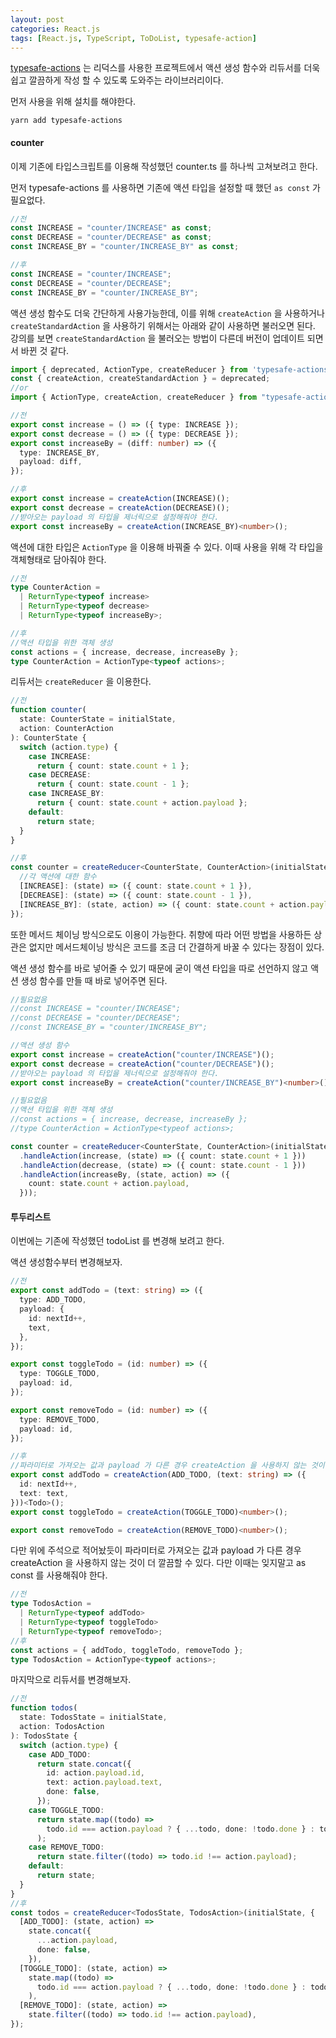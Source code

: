 ```yaml
---
layout: post
categories: React.js
tags: [React.js, TypeScript, ToDoList, typesafe-action]
---
```

<a href="https://www.npmjs.com/package/typesafe-actions" target="_blank">typesafe-actions</a> 는 리덕스를 사용한 프로젝트에서 액션 생성 함수와 리듀서를 더욱 쉽고 깔끔하게 작성 할 수 있도록 도와주는 라이브러리이다.

먼저 사용을 위해 설치를 해야한다.

```
yarn add typesafe-actions
```

#### counter

이제 기존에 타입스크립트를 이용해 작성했던 counter.ts 를 하나씩 고쳐보려고 한다.

먼저 typesafe-actions 를 사용하면 기존에 액션 타입을 설정할 때 했던 `as const` 가 필요없다.

```ts
//전
const INCREASE = "counter/INCREASE" as const;
const DECREASE = "counter/DECREASE" as const;
const INCREASE_BY = "counter/INCREASE_BY" as const;

//후
const INCREASE = "counter/INCREASE";
const DECREASE = "counter/DECREASE";
const INCREASE_BY = "counter/INCREASE_BY";
```

액션 생성 함수도 더욱 간단하게 사용가능한데, 이를 위해 `createAction` 을 사용하거나 `createStandardAction` 을 사용하기 위해서는 아래와 같이 사용하면 불러오면 된다. 강의를 보면 `createStandardAction` 을 불러오는 방법이 다른데 버전이 업데이트 되면서 바뀐 것 같다.

```ts
import { deprecated, ActionType, createReducer } from 'typesafe-actions';
const { createAction, createStandardAction } = deprecated;
//or
import { ActionType, createAction, createReducer } from "typesafe-actions";
```

```ts
//전
export const increase = () => ({ type: INCREASE });
export const decrease = () => ({ type: DECREASE });
export const increaseBy = (diff: number) => ({
  type: INCREASE_BY,
  payload: diff,
});

//후
export const increase = createAction(INCREASE)();
export const decrease = createAction(DECREASE)();
//받아오는 payload 의 타입을 제너릭으로 설정해줘야 한다.
export const increaseBy = createAction(INCREASE_BY)<number>();
```

액션에 대한 타입은 `ActionType` 을 이용해 바꿔줄 수 있다. 이때 사용을 위해 각 타입을 객체형태로 담아줘야 한다.

```ts
//전
type CounterAction =
  | ReturnType<typeof increase>
  | ReturnType<typeof decrease>
  | ReturnType<typeof increaseBy>;

//후
//액션 타입을 위한 객체 생성
const actions = { increase, decrease, increaseBy };
type CounterAction = ActionType<typeof actions>;
```

리듀서는 `createReducer` 을 이용한다.

```ts
//전
function counter(
  state: CounterState = initialState,
  action: CounterAction
): CounterState {
  switch (action.type) {
    case INCREASE:
      return { count: state.count + 1 };
    case DECREASE:
      return { count: state.count - 1 };
    case INCREASE_BY:
      return { count: state.count + action.payload };
    default:
      return state;
  }
}

//후
const counter = createReducer<CounterState, CounterAction>(initialState, {
  //각 액션에 대한 함수
  [INCREASE]: (state) => ({ count: state.count + 1 }),
  [DECREASE]: (state) => ({ count: state.count - 1 }),
  [INCREASE_BY]: (state, action) => ({ count: state.count + action.payload }),
});
```

또한 메서드 체이닝 방식으로도 이용이 가능한다. 
취향에 따라 어떤 방법을 사용하든 상관은 없지만 메서드체이닝 방식은 코드를 조금 더 간결하게 바꿀 수 있다는 장점이 있다. 

액션 생성 함수를 바로 넣어줄 수 있기 때문에 굳이 액션 타입을 따로 선언하지 않고 액션 생성 함수를 만들 때 바로 넣어주면 된다.

```ts
//필요없음
//const INCREASE = "counter/INCREASE";
//const DECREASE = "counter/DECREASE";
//const INCREASE_BY = "counter/INCREASE_BY";

//액션 생성 함수
export const increase = createAction("counter/INCREASE")();
export const decrease = createAction("counter/DECREASE")();
//받아오는 payload 의 타입을 제너릭으로 설정해줘야 한다.
export const increaseBy = createAction("counter/INCREASE_BY")<number>();

//필요없음
//액션 타입을 위한 객체 생성
//const actions = { increase, decrease, increaseBy };
//type CounterAction = ActionType<typeof actions>;

const counter = createReducer<CounterState, CounterAction>(initialState)
  .handleAction(increase, (state) => ({ count: state.count + 1 }))
  .handleAction(decrease, (state) => ({ count: state.count - 1 }))
  .handleAction(increaseBy, (state, action) => ({
    count: state.count + action.payload,
  }));
```


#### 투두리스트 

이번에는 기존에 작성했던 todoList 를 변경해 보려고 한다.

액션 생성함수부터 변경해보자.

```ts
//전
export const addTodo = (text: string) => ({
  type: ADD_TODO,
  payload: {
    id: nextId++,
    text,
  },
});

export const toggleTodo = (id: number) => ({
  type: TOGGLE_TODO,
  payload: id,
});

export const removeTodo = (id: number) => ({
  type: REMOVE_TODO,
  payload: id,
});

//후
//파라미터로 가져오는 값과 payload 가 다른 경우 createAction 을 사용하지 않는 것이 더 깔끔할 수 있다.
export const addTodo = createAction(ADD_TODO, (text: string) => ({
  id: nextId++,
  text: text,
}))<Todo>();
export const toggleTodo = createAction(TOGGLE_TODO)<number>();

export const removeTodo = createAction(REMOVE_TODO)<number>();
```

다만 위에 주석으로 적어놨듯이 파라미터로 가져오는 값과 payload 가 다른 경우 createAction 을 사용하지 않는 것이 더 깔끔할 수 있다. 다만 이때는 잊지말고 as const 를 사용해줘야 한다.

```ts
//전
type TodosAction =
  | ReturnType<typeof addTodo>
  | ReturnType<typeof toggleTodo>
  | ReturnType<typeof removeTodo>;
//후
const actions = { addTodo, toggleTodo, removeTodo };
type TodosAction = ActionType<typeof actions>;
```

마지막으로 리듀서를 변경해보자.

```ts
//전
function todos(
  state: TodosState = initialState,
  action: TodosAction
): TodosState {
  switch (action.type) {
    case ADD_TODO:
      return state.concat({
        id: action.payload.id,
        text: action.payload.text,
        done: false,
      });
    case TOGGLE_TODO:
      return state.map((todo) =>
        todo.id === action.payload ? { ...todo, done: !todo.done } : todo
      );
    case REMOVE_TODO:
      return state.filter((todo) => todo.id !== action.payload);
    default:
      return state;
  }
}
//후
const todos = createReducer<TodosState, TodosAction>(initialState, {
  [ADD_TODO]: (state, action) =>
    state.concat({
      ...action.payload,
      done: false,
    }),
  [TOGGLE_TODO]: (state, action) =>
    state.map((todo) =>
      todo.id === action.payload ? { ...todo, done: !todo.done } : todo
    ),
  [REMOVE_TODO]: (state, action) =>
    state.filter((todo) => todo.id !== action.payload),
});
```